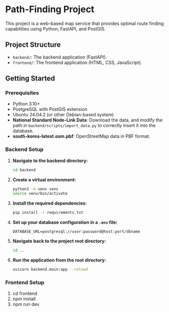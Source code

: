 # Path-Finding Project

This project is a web-based map service that provides optimal route finding capabilities using Python, FastAPI, and PostGIS.

## Project Structure

- `backend/`: The backend application (FastAPI).
- `frontend/`: The frontend application (HTML, CSS, JavaScript).

## Getting Started

### Prerequisites

- Python 3.10+
- PostgreSQL with PostGIS extension
- Ubuntu 24.04.2 (or other Debian-based system)
- **National Standard Node-Link Data**: Download the data, and modify the path in `backend/scripts/import_data.py` to correctly insert it into the database.
- **south-korea-latest.osm.pbf**: OpenStreetMap data in PBF format.

### Backend Setup

1.  **Navigate to the backend directory:**
    ```bash
    cd backend
    ```

2.  **Create a virtual environment:**
    ```bash
    python3 -m venv venv
    source venv/bin/activate
    ```

3.  **Install the required dependencies:**
    ```bash
    pip install -r requirements.txt
    ```

4.  **Set up your database configuration in a `.env` file:**
    ```
    DATABASE_URL=postgresql://user:password@host:port/dbname
    ```

5.  **Navigate back to the project root directory:**
    ```bash
    cd ..
    ```

6.  **Run the application from the root directory:**
    ```bash
    uvicorn backend.main:app --reload
    ```

### Frontend Setup

1.  cd frontend
2.  npm install
3.  npm run dev
